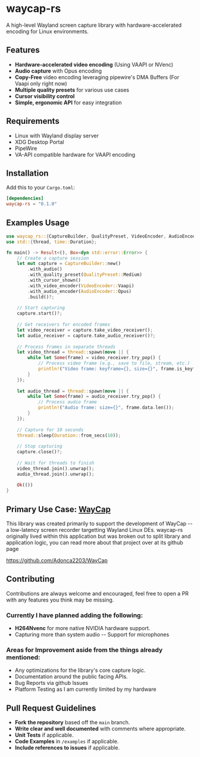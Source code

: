 # waycap-rs

A high-level Wayland screen capture library with hardware-accelerated encoding for Linux environments.

## Features

- **Hardware-accelerated video encoding** (Using VAAPI or NVenc)
- **Audio capture** with Opus encoding
- **Copy-Free** video encoding leveraging pipewire's DMA Buffers (For Vaapi only right now)
- **Multiple quality presets** for various use cases
- **Cursor visibility control**
- **Simple, ergonomic API** for easy integration

## Requirements

- Linux with Wayland display server
- XDG Desktop Portal
- PipeWire
- VA-API compatible hardware for VAAPI encoding

## Installation

Add this to your `Cargo.toml`:

```toml
[dependencies]
waycap-rs = "0.1.0"
```

## Examples Usage
```rust
use waycap_rs::{CaptureBuilder, QualityPreset, VideoEncoder, AudioEncoder};
use std::{thread, time::Duration};

fn main() -> Result<(), Box<dyn std::error::Error>> {
    // Create a capture session
    let mut capture = CaptureBuilder::new()
        .with_audio()
        .with_quality_preset(QualityPreset::Medium)
        .with_cursor_shown()
        .with_video_encoder(VideoEncoder::Vaapi)
        .with_audio_encoder(AudioEncoder::Opus)
        .build()?;
    
    // Start capturing
    capture.start()?;
    
    // Get receivers for encoded frames
    let video_receiver = capture.take_video_receiver();
    let audio_receiver = capture.take_audio_receiver()?;
    
    // Process frames in separate threads
    let video_thread = thread::spawn(move || {
        while let Some(frame) = video_receiver.try_pop() {
            // Process video frame (e.g., save to file, stream, etc.)
            println!("Video frame: keyframe={}, size={}", frame.is_keyframe, frame.data.len());
        }
    });
    
    let audio_thread = thread::spawn(move || {
        while let Some(frame) = audio_receiver.try_pop() {
            // Process audio frame
            println!("Audio frame: size={}", frame.data.len());
        }
    });
    
    // Capture for 10 seconds
    thread::sleep(Duration::from_secs(10));
    
    // Stop capturing
    capture.close()?;
    
    // Wait for threads to finish
    video_thread.join().unwrap();
    audio_thread.join().unwrap();
    
    Ok(())
}
```

## Primary Use Case: [WayCap](https://github.com/Adonca2203/WayCap)
This library was created primarily to support the development of WayCap -- a low-latency screen recorder targetting Wayland Linux DEs.
waycap-rs originally lived within this application but was broken out to split library and application logic, you can read more about
that project over at its github page

https://github.com/Adonca2203/WayCap

## Contributing
Contributions are always welcome and encouraged, feel free to open a PR with any features you think may be missing.

### Currently I have planned adding the following:
- **H264Nvenc** for more native NVIDIA hardware support.
- Capturing more than system audio -- Support for microphones

### Areas for Improvement aside from the things already mentioned:
- Any optimizations for the library's core capture logic.
- Documentation around the public facing APIs.
- Bug Reports via github Issues
- Platform Testing as I am currently limited by my hardware

## Pull Request Guidelines
- **Fork the repository** based off the `main` branch.
- **Write clear and well documented** with comments where appropriate.
- **Unit Tests** if applicable.
- **Code Examples** in `/examples` if applicable.
- **Include references to issues** if applicable.
